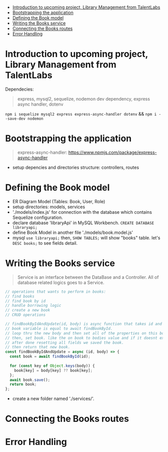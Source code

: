 - [Introduction to upcoming project, Library Management from TalentLabs](#introduction-to-upcoming-project-library-management-from-talentlabs)
- [Bootstrapping the application](#bootstrapping-the-application)
- [Defining the Book model](#defining-the-book-model)
- [Writing the Books service](#writing-the-books-service)
- [Connecting the Books routes](#connecting-the-books-routes)
- [Error Handling](#error-handling)

# Introduction to upcoming project, Library Management from TalentLabs

Dependecies:

> express, mysql2, sequelize, nodemon dev dependency, express async handler, dotenv

`npm i sequelize mysql2 express express-async-handler dotenv` && `npm i --save-dev nodemon`

# Bootstrapping the application

> express-async-handler: https://www.npmjs.com/package/express-async-handler

- setup depencies and directories structure: controllers, routes

# Defining the Book model

- ER Diagram Model (Tables: Book, User, Role)
- setup directories: models, services
- './models/index.js' for connection with the database which contains Sequelize configuration.
- declare database 'libraryApi' in MySQL Workbench. `CREATE DATABASE libraryapi;`
- define Book Model in another file './models/book.model.js'
- mysql `use libraryapi;` then, `SHOW TABLES;` will show "books" table. let's `DESC books;` to see fields detail.

# Writing the Books service

> Service is an interface between the DataBase and a Controller.
> All of database related logics goes to a Service.

```javascript
// operations that wants to perform in books:
// find books
// find book by id
// handle borrowing logic
// create a new book
// CRUD operations


```

```javascript
// findBookByIdAndUpdate(id, body) is async function that takes id and body.
// book variable is equal to await findBookById.
// loop thru the new body and then set all of the properties on this book. `const key of Object.keys(body)` will gives an array of all the keys of the object which contained in body.
// then, set book. like the on book to bodies value and if it doesnt exist we just use book[key]. `??` is nullidge coalescence operator. (ex; if the body contained null values `{ username: null }` which be a bad value). so, instead using null it will go back to whatever was previously being used.
// after done resetting all fields we saved the book.
// then return that new book.
const findBookByIdAndUpdate = async (id, body) => {
  const book = await findBookById(id);
  
  for (const key of Object.keys(body)) {
    book[key] = body[key] ?? book[key];
  };
  await book.save();
  return book;
};
```

- create a new folder named './services/'.

# Connecting the Books routes



# Error Handling